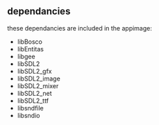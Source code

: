 

## dependancies
these dependancies are included in the appimage: 

* libBosco
* libEntitas
* libgee
* libSDL2
* libSDL2_gfx
* libSDL2_image
* libSDL2_mixer
* libSDL2_net
* libSDL2_ttf
* libsndfile
* libsndio


